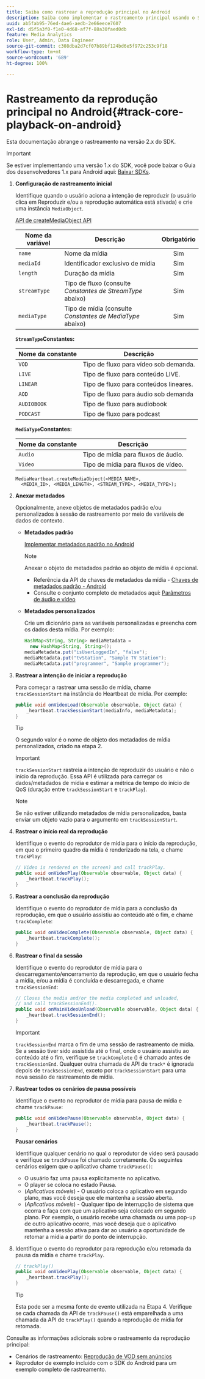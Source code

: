 ```yaml
---
title: Saiba como rastrear a reprodução principal no Android
description: Saiba como implementar o rastreamento principal usando o SDK de mídia no Android.
uuid: ab5fab95-76ed-4ae6-aedb-2e66eece7607
exl-id: d5f5a3f0-f1e0-4d68-af7f-88a30faed0db
feature: Media Analytics
role: User, Admin, Data Engineer
source-git-commit: c308dba2d7cf07b89bf124bd6e5f972c253c9f18
workflow-type: tm+mt
source-wordcount: '689'
ht-degree: 100%

---
```


# Rastreamento da reprodução principal no Android{#track-core-playback-on-android}

Esta documentação abrange o rastreamento na versão 2.x do SDK.
>[!IMPORTANT]
>
>Se estiver implementando uma versão 1.x do SDK, você pode baixar o Guia dos desenvolvedores 1.x para Android aqui: [Baixar SDKs](/help/getting-started/download-sdks.md).

1. **Configuração de rastreamento inicial**

   Identifique quando o usuário aciona a intenção de reproduzir (o usuário clica em Reproduzir e/ou a reprodução automática está ativada) e crie uma instância `MediaObject`.

   [API de createMediaObject API](https://adobe-marketing-cloud.github.io/media-sdks/reference/android/com/adobe/primetime/va/simple/MediaHeartbeat.html#createMediaObject-java.lang.String-java.lang.String-java.lang.Double-java.lang.String-com.adobe.primetime.va.simple.MediaHeartbeat.MediaType-)

   | Nome da variável | Descrição | Obrigatório |
   | --- | --- | :---: |
   | `name` | Nome da mídia | Sim |
   | `mediaId` | Identificador exclusivo de mídia | Sim |
   | `length` | Duração da mídia | Sim |
   | `streamType` | Tipo de fluxo (consulte _Constantes de StreamType_ abaixo) | Sim |
   | `mediaType` | Tipo de mídia (consulte _Constantes de MediaType_ abaixo) | Sim |

   **`StreamType`Constantes:**

   | Nome da constante | Descrição |
   |---|---|
   | `VOD` | Tipo de fluxo para vídeo sob demanda. |
   | `LIVE` | Tipo de fluxo para conteúdo LIVE. |
   | `LINEAR` | Tipo de fluxo para conteúdos lineares. |
   | `AOD` | Tipo de fluxo para áudio sob demanda |
   | `AUDIOBOOK` | Tipo de fluxo para audiobook |
   | `PODCAST` | Tipo de fluxo para podcast |

   **`MediaType`Constantes:**

   | Nome da constante | Descrição |
   |---|---|
   | `Audio` | Tipo de mídia para fluxos de áudio. |
   | `Video` | Tipo de mídia para fluxos de vídeo. |

   ```
   MediaHeartbeat.createMediaObject(<MEDIA_NAME>,  
     <MEDIA_ID>, <MEDIA_LENGTH>, <STREAM_TYPE>, <MEDIA_TYPE>);
   ```

1. **Anexar metadados**

   Opcionalmente, anexe objetos de metadados padrão e/ou personalizados à sessão de rastreamento por meio de variáveis de dados de contexto.

   * **Metadados padrão**

     [Implementar metadados padrão no Android](/help/use-cases/track-av-playback/impl-std-metadata/impl-std-metadata-android.md)

     >[!NOTE]
     >
     >Anexar o objeto de metadados padrão ao objeto de mídia é opcional.

      * Referência da API de chaves de metadados da mídia - [Chaves de metadados padrão - Android](https://adobe-marketing-cloud.github.io/media-sdks/reference/android/com/adobe/primetime/va/simple/MediaHeartbeat.VideoMetadataKeys.html)
      * Consulte o conjunto completo de metadados aqui: [Parâmetros de áudio e vídeo](/help/implementation/variables/audio-video-parameters.md)

   * **Metadados personalizados**

     Crie um dicionário para as variáveis personalizadas e preencha com os dados desta mídia. Por exemplo:

     ```java
     HashMap<String, String> mediaMetadata =  
       new HashMap<String, String>();
     mediaMetadata.put("isUserLoggedIn", "false");
     mediaMetadata.put("tvStation", "Sample TV Station");
     mediaMetadata.put("programmer", "Sample programmer");
     ```

1. **Rastrear a intenção de iniciar a reprodução**

   Para começar a rastrear uma sessão de mídia, chame `trackSessionStart` na instância do Heartbeat de mídia. Por exemplo:

   ```java
   public void onVideoLoad(Observable observable, Object data) {  
       _heartbeat.trackSessionStart(mediaInfo, mediaMetadata);
   }
   ```

   >[!TIP]
   >
   >O segundo valor é o nome de objeto dos metadados de mídia personalizados, criado na etapa 2.

   >[!IMPORTANT]
   >
   >`trackSessionStart` rastreia a intenção de reproduzir do usuário e não o início da reprodução. Essa API é utilizada para carregar os dados/metadados de mídia e estimar a métrica de tempo do início de QoS (duração entre `trackSessionStart` e `trackPlay`).

   >[!NOTE]
   >
   >Se não estiver utilizando metadados de mídia personalizados, basta enviar um objeto vazio para o argumento em `trackSessionStart`.

1. **Rastrear o início real da reprodução**

   Identifique o evento do reprodutor de mídia para o início da reprodução, em que o primeiro quadro da mídia é renderizado na tela, e chame `trackPlay`:

   ```java
   // Video is rendered on the screen) and call trackPlay.  
   public void onVideoPlay(Observable observable, Object data) {
       _heartbeat.trackPlay();
   }
   ```

1. **Rastrear a conclusão da reprodução**

   Identifique o evento do reprodutor de mídia para a conclusão da reprodução, em que o usuário assistiu ao conteúdo até o fim, e chame `trackComplete`:

   ```java
   public void onVideoComplete(Observable observable, Object data) {
       _heartbeat.trackComplete();
   }
   ```

1. **Rastrear o final da sessão**

   Identifique o evento do reprodutor de mídia para o descarregamento/encerramento da reprodução, em que o usuário fecha a mídia, e/ou a mídia é concluída e descarregada, e chame `trackSessionEnd`:

   ```java
   // Closes the media and/or the media completed and unloaded,  
   // and call trackSessionEnd().  
   public void onMainVideoUnload(Observable observable, Object data) {  
       _heartbeat.trackSessionEnd();
   }
   ```

   >[!IMPORTANT]
   >
   >`trackSessionEnd` marca o fim de uma sessão de rastreamento de mídia. Se a sessão tiver sido assistida até o final, onde o usuário assistiu ao conteúdo até o fim, verifique se `trackComplete` () é chamado antes de `trackSessionEnd`. Qualquer outra chamada de API de `track*` é ignorada depois de `trackSessionEnd`, exceto por `trackSessionStart` para uma nova sessão de rastreamento de mídia.

1. **Rastrear todos os cenários de pausa possíveis**

   Identifique o evento no reprodutor de mídia para pausa de mídia e chame `trackPause`:

   ```java
   public void onVideoPause(Observable observable, Object data) {  
       _heartbeat.trackPause();
   }
   ```

   **Pausar cenários**

   Identifique qualquer cenário no qual o reprodutor de vídeo será pausado e verifique se `trackPause` foi chamado corretamente. Os seguintes cenários exigem que o aplicativo chame `trackPause()`:

   * O usuário faz uma pausa explicitamente no aplicativo.
   * O player se coloca no estado Pausa.
   * (*Aplicativos móveis*) - O usuário coloca o aplicativo em segundo plano, mas você deseja que ele mantenha a sessão aberta.
   * (*Aplicativos móveis*) - Qualquer tipo de interrupção de sistema que ocorra e faça com que um aplicativo seja colocado em segundo plano. Por exemplo, o usuário recebe uma chamada ou uma pop-up de outro aplicativo ocorre, mas você deseja que o aplicativo mantenha a sessão ativa para dar ao usuário a oportunidade de retomar a mídia a partir do ponto de interrupção.

1. Identifique o evento do reprodutor para reprodução e/ou retomada da pausa da mídia e chame `trackPlay`.

   ```java
   // trackPlay()
   public void onVideoPlay(Observable observable, Object data) {  
       _heartbeat.trackPlay();
   }
   ```

   >[!TIP]
   >
   >Esta pode ser a mesma fonte de evento utilizada na Etapa 4. Verifique se cada chamada da API de `trackPause()` está emparelhada a uma chamada da API de `trackPlay()` quando a reprodução de mídia for retomada.

Consulte as informações adicionais sobre o rastreamento da reprodução principal:

* Cenários de rastreamento: [Reprodução de VOD sem anúncios](/help/use-cases/tracking-scenarios/vod-no-intrs-details.md)
* Reprodutor de exemplo incluído com o SDK do Android para um exemplo completo de rastreamento.
